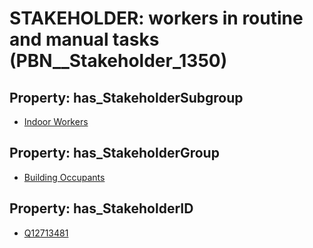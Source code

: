 # STAKEHOLDER: __workers in routine and manual tasks__ (PBN__Stakeholder_1350)

## Property: has_StakeholderSubgroup

* [Indoor Workers](PBN__StakeholderSubgroup_24)

## Property: has_StakeholderGroup

* [Building Occupants](PBN__StakeholderGroup_11)

## Property: has_StakeholderID

* [Q12713481](Q12713481)

